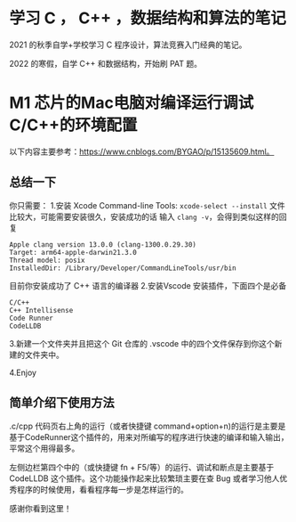 # 学习 C ， C++ ，数据结构和算法的笔记

2021 的秋季自学+学校学习 C 程序设计，算法竞赛入门经典的笔记。

2022 的寒假，自学 C++ 和数据结构，开始刷 PAT 题。

# M1 芯片的Mac电脑对编译运行调试C/C++的环境配置
以下内容主要参考：https://www.cnblogs.com/BYGAO/p/15135609.html。

## 总结一下
你只需要：
1.安装 Xcode Command-line Tools:
`xcode-select --install`
文件比较大，可能需要安装很久，安装成功的话
输入
`clang -v`，会得到类似这样的回复
```
Apple clang version 13.0.0 (clang-1300.0.29.30)
Target: arm64-apple-darwin21.3.0
Thread model: posix
InstalledDir: /Library/Developer/CommandLineTools/usr/bin
```
目前你安装成功了 C++ 语言的编译器
2.安装Vscode
安装插件，下面四个是必备
```
C/C++
C++ Intellisense
Code Runner
CodeLLDB
```
3.新建一个文件夹并且把这个 Git 仓库的 .vscode 中的四个文件保存到你这个新建的文件夹中。

4.Enjoy

## 简单介绍下使用方法
.c/cpp 代码页右上角的运行（或者快捷键 command+option+n)的运行是主要是基于CodeRunner这个插件的，用来对所编写的程序进行快速的编译和输入输出，平常这个用得最多。

左侧边栏第四个中的（或快捷键 fn + F5/等）的运行、调试和断点是主要基于 CodeLLDB 这个插件。这个功能操作起来比较繁琐主要在查 Bug 或者学习他人优秀程序的时候使用，看看程序每一步是怎样运行的。

感谢你看到这里！